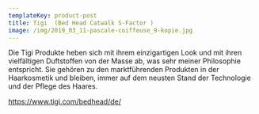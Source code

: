 ```yaml
---
templateKey: product-post
title: Tigi  (Bed Head Catwalk S-Factor )
image: /img/2019_03_11-pascale-coiffeuse_9-kopie.jpg
---
```

Die Tigi Produkte heben sich mit ihrem einzigartigen Look und mit ihren vielfältigen Duftstoffen von der Masse ab, was sehr meiner Philosophie entspricht. Sie gehören zu den marktführenden  Produkten in der Haarkosmetik und bleiben, immer auf dem neusten Stand der Technologie und der Pflege des Haares.

<https://www.tigi.com/bedhead/de/>
